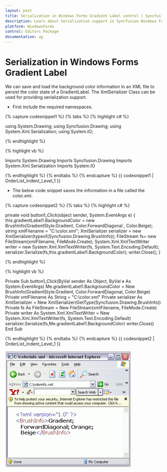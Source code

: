 ```yaml
---
layout: post
title: Serialization in Windows Forms Gradient Label control | Syncfusion
description: Learn about Serialization support in Syncfusion Windows Forms Gradient Label control and more details.
platform: WindowsForms
control: Editors Package
documentation: ug
---
```


# Serialization in Windows Forms Gradient Label

We can save and load the background color information in an XML file to persist the color state of a GradientLabel. The XmlSerializer Class can be used for providing serialization support.

*	First include the required namespaces.

{% capture codesnippet1 %}
{% tabs %}
{% highlight c# %}
  
using System.Drawing;
using Syncfusion.Drawing;
using System.Xml.Serialization;
using System.IO;

{% endhighlight %}

{% highlight vb %}

Imports System.Drawing
Imports Syncfusion.Drawing
Imports System.Xml.Serialization
Imports System.IO

{% endhighlight %}
{% endtabs %}
{% endcapture %}
{{ codesnippet1 | OrderList_Indent_Level_1 }} 

*  The below code snippet saves the information in a file called the color.xml.

{% capture codesnippet2 %}
{% tabs %}
{% highlight c# %}

private void button1_Click(object sender, System.EventArgs e)
{
	this.gradientLabel1.BackgroundColor = new BrushInfo(GradientStyle.Gradient, Color.ForwardDiagonal , Color.Beige);
	string xmlFilename = "C:\\color.xml";
	XmlSerializer serializer = new XmlSerializer(typeof(Syncfusion.Drawing.BrushInfo));
	FileStream fs= new FileStream(xmlFilename, FileMode.Create);
	System.Xml.XmlTextWriter writer = new System.Xml.XmlTextWriter(fs, System.Text.Encoding.Default);
	serializer.Serialize(fs,this.gradientLabel1.BackgroundColor);
	writer.Close();
}

{% endhighlight %}

{% highlight vb %}

Private Sub button1_Click(ByVal sender As Object, ByVal e As System.EventArgs)
Me.gradientLabel1.BackgroundColor = New BrushInfo(GradientStyle.Gradient, Color.ForwardDiagonal, Color.Beige)
Private xmlFilename As String = "C:\color.xml"
Private serializer As XmlSerializer = New XmlSerializer(GetType(Syncfusion.Drawing.BrushInfo))
Private fs As FileStream = New FileStream(xmlFilename, FileMode.Create)
Private writer As System.Xml.XmlTextWriter = New System.Xml.XmlTextWriter(fs, System.Text.Encoding.Default)
serializer.Serialize(fs,Me.gradientLabel1.BackgroundColor)
writer.Close()
End Sub
		
{% endhighlight %}
{% endtabs %}
{% endcapture %}
{{ codesnippet2 | OrderList_Indent_Level_1 }} 

 ![Windows Forms GradientLabel Image605](GradientLabel-Images/Overview_img605.jpeg) 
